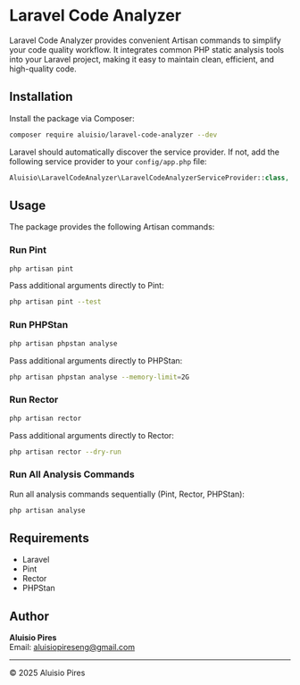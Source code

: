 # Laravel Code Analyzer

Laravel Code Analyzer provides convenient Artisan commands to simplify your code quality workflow. It integrates common PHP static analysis tools into your Laravel project, making it easy to maintain clean, efficient, and high-quality code.

## Installation

Install the package via Composer:

```bash
composer require aluisio/laravel-code-analyzer --dev
```

Laravel should automatically discover the service provider. If not, add the following service provider to your `config/app.php` file:

```php
Aluisio\LaravelCodeAnalyzer\LaravelCodeAnalyzerServiceProvider::class,
```

## Usage

The package provides the following Artisan commands:

### Run Pint

```bash
php artisan pint
```

Pass additional arguments directly to Pint:

```bash
php artisan pint --test
```

### Run PHPStan

```bash
php artisan phpstan analyse
```

Pass additional arguments directly to PHPStan:

```bash
php artisan phpstan analyse --memory-limit=2G
```

### Run Rector

```bash
php artisan rector
```

Pass additional arguments directly to Rector:

```bash
php artisan rector --dry-run
```

### Run All Analysis Commands

Run all analysis commands sequentially (Pint, Rector, PHPStan):

```bash
php artisan analyse
```

## Requirements

- Laravel
- Pint
- Rector
- PHPStan

## Author

**Aluisio Pires**  
Email: [aluisiopireseng@gmail.com](mailto:aluisiopireseng@gmail.com)

---

© 2025 Aluisio Pires